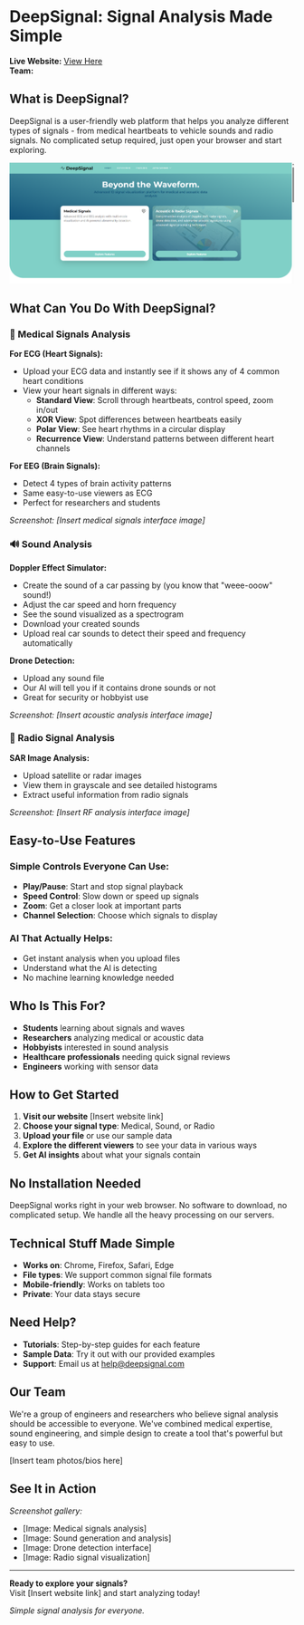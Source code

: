 # DeepSignal: Signal Analysis Made Simple

**Live Website:** [View Here](https://deepsignal11.netlify.app/)  
**Team:**

## What is DeepSignal?

DeepSignal is a user-friendly web platform that helps you analyze different types of signals - from medical heartbeats to vehicle sounds and radio signals. No complicated setup required, just open your browser and start exploring.
<p align="center">
  <img src="1_site_pics/Screenshot 2025-10-09 201936.png" alt="DeepSignal Preview" width="600">
</p>

## What Can You Do With DeepSignal?

### 🏥 Medical Signals Analysis

**For ECG (Heart Signals):**
- Upload your ECG data and instantly see if it shows any of 4 common heart conditions
- View your heart signals in different ways:
  - **Standard View**: Scroll through heartbeats, control speed, zoom in/out
  - **XOR View**: Spot differences between heartbeats easily
  - **Polar View**: See heart rhythms in a circular display
  - **Recurrence View**: Understand patterns between different heart channels

**For EEG (Brain Signals):**
- Detect 4 types of brain activity patterns
- Same easy-to-use viewers as ECG
- Perfect for researchers and students

*Screenshot: [Insert medical signals interface image]*

### 🔊 Sound Analysis

**Doppler Effect Simulator:**
- Create the sound of a car passing by (you know that "weee-ooow" sound!)
- Adjust the car speed and horn frequency
- See the sound visualized as a spectrogram
- Download your created sounds
- Upload real car sounds to detect their speed and frequency automatically

**Drone Detection:**
- Upload any sound file
- Our AI will tell you if it contains drone sounds or not
- Great for security or hobbyist use

*Screenshot: [Insert acoustic analysis interface image]*

### 📡 Radio Signal Analysis

**SAR Image Analysis:**
- Upload satellite or radar images
- View them in grayscale and see detailed histograms
- Extract useful information from radio signals

*Screenshot: [Insert RF analysis interface image]*

## Easy-to-Use Features

### Simple Controls Everyone Can Use:
- **Play/Pause**: Start and stop signal playback
- **Speed Control**: Slow down or speed up signals
- **Zoom**: Get a closer look at important parts
- **Channel Selection**: Choose which signals to display

### AI That Actually Helps:
- Get instant analysis when you upload files
- Understand what the AI is detecting
- No machine learning knowledge needed

## Who Is This For?

- **Students** learning about signals and waves
- **Researchers** analyzing medical or acoustic data
- **Hobbyists** interested in sound analysis
- **Healthcare professionals** needing quick signal reviews
- **Engineers** working with sensor data

## How to Get Started

1. **Visit our website** [Insert website link]
2. **Choose your signal type**: Medical, Sound, or Radio
3. **Upload your file** or use our sample data
4. **Explore the different viewers** to see your data in various ways
5. **Get AI insights** about what your signals contain

## No Installation Needed

DeepSignal works right in your web browser. No software to download, no complicated setup. We handle all the heavy processing on our servers.

## Technical Stuff Made Simple

- **Works on**: Chrome, Firefox, Safari, Edge
- **File types**: We support common signal file formats
- **Mobile-friendly**: Works on tablets too
- **Private**: Your data stays secure

## Need Help?

- **Tutorials**: Step-by-step guides for each feature
- **Sample Data**: Try it out with our provided examples
- **Support**: Email us at help@deepsignal.com

## Our Team

We're a group of engineers and researchers who believe signal analysis should be accessible to everyone. We've combined medical expertise, sound engineering, and simple design to create a tool that's powerful but easy to use.

[Insert team photos/bios here]

## See It in Action

*Screenshot gallery:*
- [Image: Medical signals analysis]
- [Image: Sound generation and analysis]
- [Image: Drone detection interface]
- [Image: Radio signal visualization]

---

**Ready to explore your signals?**  
Visit [Insert website link] and start analyzing today!

*Simple signal analysis for everyone.*
